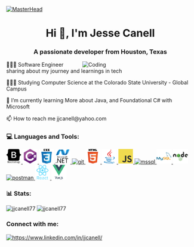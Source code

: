 <!--**jjcanell77/jjcanell77** is a ✨ _special_ ✨ repository because its `README.md` (this file) appears on your GitHub profile.-->

  [![MasterHead](https://media.licdn.com/dms/image/C4D16AQGb3h_qbhPdqQ/profile-displaybackgroundimage-shrink_200_800/0/1646369463935?e=2147483647&v=beta&t=rnxfq1eQe1vs3DBFysFE9LPhL_n-bnaEFGQjdlxbJwQ)](https://github.com/jjcanell77/)

<h1 align="center">Hi 👋, I'm Jesse Canell</h1>
<h3 align="center">A passionate developer from Houston, Texas</h3>
<div>
  <img align="right" width="300" alt="Coding" src="https://camo.githubusercontent.com/7de37139d0b4c1ce40865e799b446c0e963a3dd8fb68d239707237c40604fa3d/68747470733a2f2f63646e2e6472696262626c652e636f6d2f75736572732f3733303730332f73637265656e73686f74732f363538313234332f6176656e746f2e676966"/>
  <div align="left">
    <p>👩🏻‍💻 Software Engineer sharing about my journey and learnings in tech</p>
    <p>👩🏻‍🎓 Studying Computer Science at the Colorado State University - Global Campus</p>
    <p>🌱 I’m currently learning More about Java, and Foundational C# with Microsoft</p>
    <p>📫 How to reach me jjcanell@yahoo.com</p>
  </div>
</div>
<div align="left">
  <h3> 💻 Languages and Tools:</h3>
   <a href="https://getbootstrap.com" target="_blank" rel="noreferrer"> 
    <img src="https://raw.githubusercontent.com/devicons/devicon/master/icons/bootstrap/bootstrap-plain-wordmark.svg" alt="bootstrap" width="40" height="40"/>
  </a> 
  <a href="https://www.w3schools.com/cs/" target="_blank" rel="noreferrer"> 
    <img src="https://raw.githubusercontent.com/devicons/devicon/master/icons/csharp/csharp-original.svg" alt="csharp" width="40" height="40"/> 
  </a> 
  <a href="https://www.w3schools.com/css/" target="_blank" rel="noreferrer">
    <img src="https://raw.githubusercontent.com/devicons/devicon/master/icons/css3/css3-original-wordmark.svg" alt="css3" width="40" height="40"/> 
  </a> 
  <a href="https://dotnet.microsoft.com/" target="_blank" rel="noreferrer"> 
    <img src="https://raw.githubusercontent.com/devicons/devicon/master/icons/dot-net/dot-net-original-wordmark.svg" alt="dotnet" width="40" height="40"/> 
  </a> <a href="https://git-scm.com/" target="_blank" rel="noreferrer"> 
    <img src="https://www.vectorlogo.zone/logos/git-scm/git-scm-icon.svg" alt="git" width="40" height="40"/> 
  </a> 
  <a href="https://www.w3.org/html/" target="_blank" rel="noreferrer"> 
    <img src="https://raw.githubusercontent.com/devicons/devicon/master/icons/html5/html5-original-wordmark.svg" alt="html5" width="40" height="40"/> 
  </a> 
  <a href="https://www.java.com" target="_blank" rel="noreferrer"> 
    <img src="https://raw.githubusercontent.com/devicons/devicon/master/icons/java/java-original.svg" alt="java" width="40" height="40"/>
  </a> 
  <a href="https://developer.mozilla.org/en-US/docs/Web/JavaScript" target="_blank" rel="noreferrer"> 
    <img src="https://raw.githubusercontent.com/devicons/devicon/master/icons/javascript/javascript-original.svg" alt="javascript" width="40" height="40"/> 
  </a> 
  <a href="https://www.microsoft.com/en-us/sql-server" target="_blank" rel="noreferrer">
    <img src="https://www.svgrepo.com/show/303229/microsoft-sql-server-logo.svg" alt="mssql" width="40" height="40"/>
  </a>
  <a href="https://www.mysql.com/" target="_blank" rel="noreferrer"> 
    <img src="https://raw.githubusercontent.com/devicons/devicon/master/icons/mysql/mysql-original-wordmark.svg" alt="mysql" width="40" height="40"/>
  </a> 
  <a href="https://nodejs.org" target="_blank" rel="noreferrer"> 
    <img src="https://raw.githubusercontent.com/devicons/devicon/master/icons/nodejs/nodejs-original-wordmark.svg" alt="nodejs" width="40" height="40"/>
  </a> 
  <a href="https://postman.com" target="_blank" rel="noreferrer"> 
    <img src="https://www.vectorlogo.zone/logos/getpostman/getpostman-icon.svg" alt="postman" width="40" height="40"/>
  </a> 
  <a href="https://reactjs.org/" target="_blank" rel="noreferrer"> 
    <img src="https://raw.githubusercontent.com/devicons/devicon/master/icons/react/react-original-wordmark.svg" alt="react" width="40" height="40"/>
  </a> 
  <a href="https://vuejs.org/" target="_blank" rel="noreferrer">
    <img src="https://raw.githubusercontent.com/devicons/devicon/master/icons/vuejs/vuejs-original-wordmark.svg" alt="vuejs" width="40" height="40"/>
  </a>
</div>
<div align="left">
  <h3> 📊 Stats:</h3>
  <img height="200" width="49%" src="https://github-readme-stats.vercel.app/api?username=jjcanell77&show_icons=true&theme=transparent" alt="jjcanell77" />
  <img height="200" width="49%" src="https://github-readme-streak-stats.herokuapp.com/?user=jjcanell77&theme=transparent" alt="jjcanell77" />
</div>

<h3 align="left">Connect with me:</h3>
<p align="left">
<a href="https://www.linkedin.com/in/jjcanell/" target="blank"><img align="center" src="https://raw.githubusercontent.com/rahuldkjain/github-profile-readme-generator/master/src/images/icons/Social/linked-in-alt.svg" alt="https://www.linkedin.com/in/jjcanell/" height="30" width="40" /></a>
</p>
